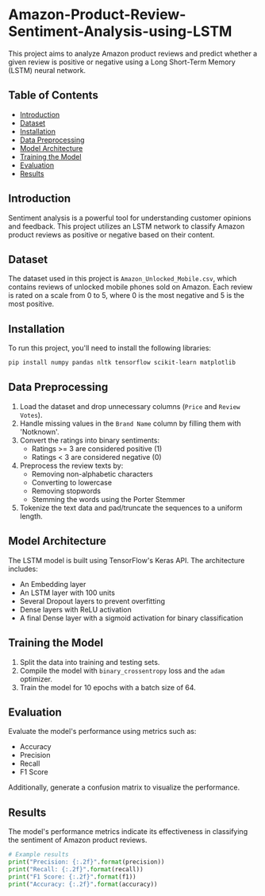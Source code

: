 # Amazon-Product-Review-Sentiment-Analysis-using-LSTM

This project aims to analyze Amazon product reviews and predict whether a given review is positive or negative using a Long Short-Term Memory (LSTM) neural network.

## Table of Contents

- [Introduction](#introduction)
- [Dataset](#dataset)
- [Installation](#installation)
- [Data Preprocessing](#data-preprocessing)
- [Model Architecture](#model-architecture)
- [Training the Model](#training-the-model)
- [Evaluation](#evaluation)
- [Results](#results)

## Introduction

Sentiment analysis is a powerful tool for understanding customer opinions and feedback. This project utilizes an LSTM network to classify Amazon product reviews as positive or negative based on their content.

## Dataset

The dataset used in this project is `Amazon_Unlocked_Mobile.csv`, which contains reviews of unlocked mobile phones sold on Amazon. Each review is rated on a scale from 0 to 5, where 0 is the most negative and 5 is the most positive.

## Installation

To run this project, you'll need to install the following libraries:

```bash
pip install numpy pandas nltk tensorflow scikit-learn matplotlib
```

## Data Preprocessing

1. Load the dataset and drop unnecessary columns (`Price` and `Review Votes`).
2. Handle missing values in the `Brand Name` column by filling them with 'Notknown'.
3. Convert the ratings into binary sentiments:
   - Ratings >= 3 are considered positive (1)
   - Ratings < 3 are considered negative (0)
4. Preprocess the review texts by:
   - Removing non-alphabetic characters
   - Converting to lowercase
   - Removing stopwords
   - Stemming the words using the Porter Stemmer
5. Tokenize the text data and pad/truncate the sequences to a uniform length.

## Model Architecture

The LSTM model is built using TensorFlow's Keras API. The architecture includes:

- An Embedding layer
- An LSTM layer with 100 units
- Several Dropout layers to prevent overfitting
- Dense layers with ReLU activation
- A final Dense layer with a sigmoid activation for binary classification

## Training the Model

1. Split the data into training and testing sets.
2. Compile the model with `binary_crossentropy` loss and the `adam` optimizer.
3. Train the model for 10 epochs with a batch size of 64.

## Evaluation

Evaluate the model's performance using metrics such as:

- Accuracy
- Precision
- Recall
- F1 Score

Additionally, generate a confusion matrix to visualize the performance.

## Results

The model's performance metrics indicate its effectiveness in classifying the sentiment of Amazon product reviews.

```python
# Example results
print("Precision: {:.2f}".format(precision))
print("Recall: {:.2f}".format(recall))
print("F1 Score: {:.2f}".format(f1))
print("Accuracy: {:.2f}".format(accuracy))
```
